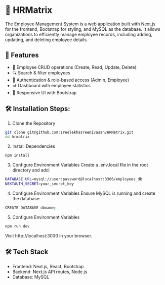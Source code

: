 
# 🚀 HRMatrix


The Employee Management System is a web application built with Next.js for the frontend, Bootstrap for styling, and MySQL as the database. It allows organizations to efficiently manage employee records, including adding, updating, and deleting employee details.


## 🧐 Features

- 📝 Employee CRUD operations (Create, Read, Update, Delete)
- 🔍 Search & filter employees
- 🔐 Authentication & role-based access (Admin, Employee)
- 📊 Dashboard with employee statistics
- 📄 Responsive UI with Bootstrap


## 🛠️ Installation Steps:

1. Clone the Repository

```bash
git clone git@github.com:sreelekhasreenivasan/HRMatrix.git
cd hrmatrix

```
2. Install Dependencies  

```bash
npm install

```
3. Configure Environment Variables
Create a .env.local file in the root directory and add:
```bash
DATABASE_URL=mysql://user:password@localhost:3306/employees_db
NEXTAUTH_SECRET=your_secret_key
```
4. Configure Environment Variables
Ensure MySQL is running and create the database:
```bash
CREATE DATABASE dbname;

```
5. Configure Environment Variables

```bash
npm run dev

```
Visit http://localhost:3000 in your browser.


## 🛠️ Tech Stack

- Frontend: Next.js, React, Bootstrap
- Backend: Next.js API routes, Node.js
- Database: MySQL

